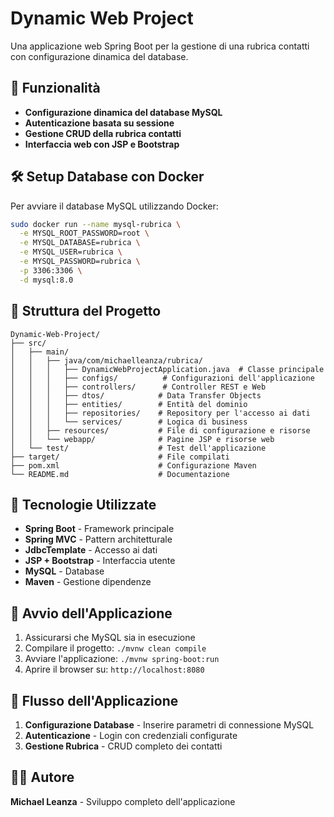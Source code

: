 # Dynamic Web Project

Una applicazione web Spring Boot per la gestione di una rubrica contatti con configurazione dinamica del database.

## 🚀 Funzionalità

- **Configurazione dinamica del database MySQL**
- **Autenticazione basata su sessione**
- **Gestione CRUD della rubrica contatti**
- **Interfaccia web con JSP e Bootstrap**

## 🛠️ Setup Database con Docker

Per avviare il database MySQL utilizzando Docker:

```bash
sudo docker run --name mysql-rubrica \
  -e MYSQL_ROOT_PASSWORD=root \
  -e MYSQL_DATABASE=rubrica \
  -e MYSQL_USER=rubrica \
  -e MYSQL_PASSWORD=rubrica \
  -p 3306:3306 \
  -d mysql:8.0
```

## 📁 Struttura del Progetto

```
Dynamic-Web-Project/
├── src/
│   ├── main/
│   │   ├── java/com/michaelleanza/rubrica/
│   │   │   ├── DynamicWebProjectApplication.java  # Classe principale
│   │   │   ├── configs/          # Configurazioni dell'applicazione
│   │   │   ├── controllers/      # Controller REST e Web
│   │   │   ├── dtos/            # Data Transfer Objects
│   │   │   ├── entities/        # Entità del dominio
│   │   │   ├── repositories/    # Repository per l'accesso ai dati
│   │   │   └── services/        # Logica di business
│   │   ├── resources/           # File di configurazione e risorse
│   │   └── webapp/              # Pagine JSP e risorse web
│   └── test/                    # Test dell'applicazione
├── target/                      # File compilati
├── pom.xml                      # Configurazione Maven
└── README.md                    # Documentazione
```

## 🔧 Tecnologie Utilizzate

- **Spring Boot** - Framework principale
- **Spring MVC** - Pattern architetturale
- **JdbcTemplate** - Accesso ai dati
- **JSP + Bootstrap** - Interfaccia utente
- **MySQL** - Database
- **Maven** - Gestione dipendenze

## 🚀 Avvio dell'Applicazione

1. Assicurarsi che MySQL sia in esecuzione
2. Compilare il progetto: `./mvnw clean compile`
3. Avviare l'applicazione: `./mvnw spring-boot:run`
4. Aprire il browser su: `http://localhost:8080`

## 📝 Flusso dell'Applicazione

1. **Configurazione Database** - Inserire parametri di connessione MySQL
2. **Autenticazione** - Login con credenziali configurate
3. **Gestione Rubrica** - CRUD completo dei contatti

## 👨‍💻 Autore

**Michael Leanza** - Sviluppo completo dell'applicazione